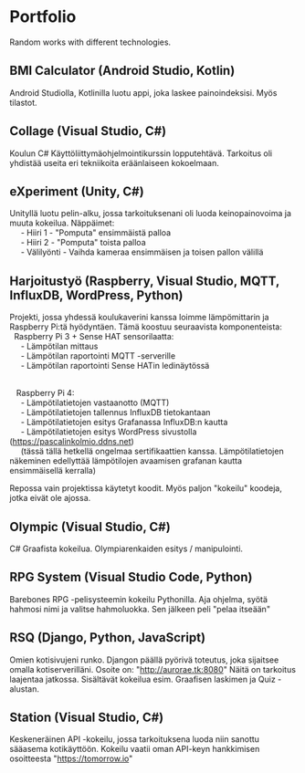 # Portfolio
Random works with different technologies.


## BMI Calculator (Android Studio, Kotlin)

Android Studiolla, Kotlinilla luotu appi, joka laskee painoindeksisi. Myös tilastot.

## Collage (Visual Studio, C#)

Koulun C# Käyttöliittymäohjelmointikurssin lopputehtävä. Tarkoitus oli yhdistää useita eri tekniikoita eräänlaiseen kokoelmaan.

## eXperiment (Unity, C#)

Unityllä luotu pelin-alku, jossa tarkoituksenani oli luoda keinopainovoima ja muuta kokeilua.
Näppäimet:
  <br>&nbsp;&nbsp;&nbsp;&nbsp;&nbsp;- Hiiri 1 - "Pomputa" ensimmäistä palloa
  <br>&nbsp;&nbsp;&nbsp;&nbsp;&nbsp;- Hiiri 2 - "Pomputa" toista palloa
  <br>&nbsp;&nbsp;&nbsp;&nbsp;&nbsp;- Välilyönti - Vaihda kameraa ensimmäisen ja toisen pallon välillä
  
## Harjoitustyö (Raspberry, Visual Studio, MQTT, InfluxDB, WordPress, Python)

Projekti, jossa yhdessä koulukaverini kanssa loimme lämpömittarin ja Raspberry Pi:tä hyödyntäen.
Tämä koostuu seuraavista komponenteista:
  <br>&nbsp;&nbsp;Raspberry Pi 3 + Sense HAT sensorilaatta:
    <br>&nbsp;&nbsp;&nbsp;&nbsp;&nbsp;- Lämpötilan mittaus
    <br>&nbsp;&nbsp;&nbsp;&nbsp;&nbsp;- Lämpötilan raportointi MQTT -serverille
    <br>&nbsp;&nbsp;&nbsp;&nbsp;&nbsp;- Lämpötilan raportointi Sense HATin ledinäytössä
    
  <br>&nbsp;&nbsp;&nbsp;Raspberry Pi 4:
    <br>&nbsp;&nbsp;&nbsp;&nbsp;&nbsp;- Lämpötilatietojen vastaanotto (MQTT)
    <br>&nbsp;&nbsp;&nbsp;&nbsp;&nbsp;- Lämpötilatietojen tallennus InfluxDB tietokantaan
    <br>&nbsp;&nbsp;&nbsp;&nbsp;&nbsp;- Lämpötilatietojen esitys Grafanassa InfluxDB:n kautta
    <br>&nbsp;&nbsp;&nbsp;&nbsp;&nbsp;- Lämpötilatietojen esitys WordPress sivustolla (https://pascalinkolmio.ddns.net)
      <br>&nbsp;&nbsp;&nbsp;&nbsp;&nbsp;(tässä tällä hetkellä ongelmaa sertifikaattien kanssa. Lämpötilatietojen näkeminen edellyttää lämpötilojen avaamisen grafanan kautta ensimmäisellä kerralla)

Repossa vain projektissa käytetyt koodit. Myös paljon "kokeilu" koodeja, jotka eivät ole ajossa.

## Olympic (Visual Studio, C#)

C# Graafista kokeilua. Olympiarenkaiden esitys / manipulointi.

## RPG System (Visual Studio Code, Python)

Barebones RPG -pelisysteemin kokeilu Pythonilla. Aja ohjelma, syötä hahmosi nimi ja valitse hahmoluokka. Sen jälkeen peli "pelaa itseään"

## RSQ (Django, Python, JavaScript)

Omien kotisivujeni runko. Djangon päällä pyörivä toteutus, joka sijaitsee omalla kotiserverilläni. Osoite on: "http://aurorae.tk:8080" Näitä on tarkoitus laajentaa jatkossa. Sisältävät kokeilua esim. Graafisen laskimen ja Quiz -alustan.

## Station (Visual Studio, C#)

Keskeneräinen API -kokeilu, jossa tarkoituksena luoda niin sanottu sääasema kotikäyttöön. Kokeilu vaatii oman API-keyn hankkimisen osoitteesta "https://tomorrow.io"
